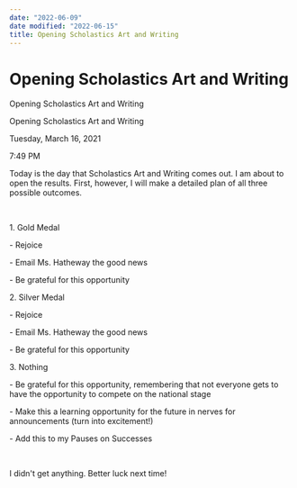 ```yaml
---
date: "2022-06-09"
date modified: "2022-06-15"
title: Opening Scholastics Art and Writing
---
```


# Opening Scholastics Art and Writing
Opening Scholastics Art and Writing

Opening Scholastics Art and Writing

Tuesday, March 16, 2021

7:49 PM

Today is the day that Scholastics Art and Writing comes out. I am about to open the results. First, however, I will make a detailed plan of all three possible outcomes.

 

1\. Gold Medal

\- Rejoice

\- Email Ms. Hatheway the good news

\- Be grateful for this opportunity

2\. Silver Medal

\- Rejoice

\- Email Ms. Hatheway the good news

\- Be grateful for this opportunity

3\. Nothing

\- Be grateful for this opportunity, remembering that not everyone gets to have the opportunity to compete on the national stage

\- Make this a learning opportunity for the future in nerves for announcements (turn into excitement!)

\- Add this to my Pauses on Successes

 

I didn't get anything. Better luck next time!
